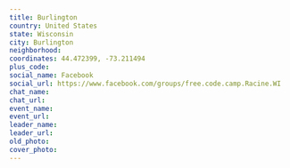```yaml
---
title: Burlington
country: United States
state: Wisconsin
city: Burlington
neighborhood: 
coordinates: 44.472399, -73.211494
plus_code:
social_name: Facebook
social_url: https://www.facebook.com/groups/free.code.camp.Racine.WI
chat_name:
chat_url:
event_name:
event_url:
leader_name:
leader_url:
old_photo: 
cover_photo:
---
```

